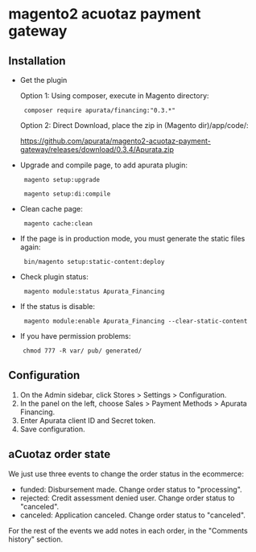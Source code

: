 # magento2 acuotaz payment gateway

## Installation
- Get the plugin

   Option 1: Using composer, execute in Magento directory:
   
   ```
    composer require apurata/financing:"0.3.*"
   ```
   
   Option 2: Direct Download, place the zip in (Magento dir)/app/code/:

   https://github.com/apurata/magento2-acuotaz-payment-gateway/releases/download/0.3.4/Apurata.zip
  
- Upgrade and compile page, to add apurata plugin:

   ```
    magento setup:upgrade

    magento setup:di:compile
   ```

- Clean cache page:

   ```
    magento cache:clean
   ```

- If the page is in production mode, you must generate the static files again:

   ```
    bin/magento setup:static-content:deploy
   ```

- Check plugin status:

   ```
    magento module:status Apurata_Financing
   ```

- If the status is disable:

   ```
    magento module:enable Apurata_Financing --clear-static-content
   ```
 
- If you have permission problems:

```
    chmod 777 -R var/ pub/ generated/
```

## Configuration

1. On the Admin sidebar, click Stores > Settings > Configuration.
2. In the panel on the left, choose Sales > Payment Methods > Apurata Financing.
3. Enter Apurata client ID and Secret token.
4. Save configuration.

## aCuotaz order state

We just use three events to change the order status  in the ecommerce:

   - funded: Disbursement made. Change order status to "processing".
   - rejected: Credit assessment denied user. Change order status to "canceled".
   - canceled: Application canceled. Change order status to "canceled".
  
For the rest of the events we add notes in each order, in the "Comments history" section.


